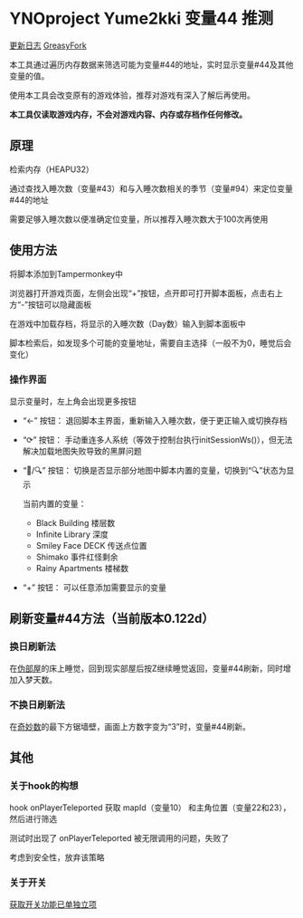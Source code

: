 # YNOproject Yume2kki 变量44 推测

[更新日志](https://github.com/Exsper/yno2kkivar44guess/blob/master/Changelog.md) [GreasyFork](https://greasyfork.org/zh-CN/scripts/485388-ynoproject-yume2kki-%E5%8F%98%E9%87%8F44-%E6%8E%A8%E6%B5%8B)

本工具通过遍历内存数据来筛选可能为变量#44的地址，实时显示变量#44及其他变量的值。

使用本工具会改变原有的游戏体验，推荐对游戏有深入了解后再使用。

**本工具仅读取游戏内存，不会对游戏内容、内存或存档作任何修改。**

## 原理

检索内存（HEAPU32）

通过查找入睡次数（变量#43）和与入睡次数相关的季节（变量#94）来定位变量#44的地址

需要足够入睡次数以便准确定位变量，所以推荐入睡次数大于100次再使用

## 使用方法

将脚本添加到Tampermonkey中

浏览器打开游戏页面，左侧会出现“+”按钮，点开即可打开脚本面板，点击右上方“-”按钮可以隐藏面板

在游戏中加载存档，将显示的入睡次数（Day数）输入到脚本面板中

脚本检索后，如发现多个可能的变量地址，需要自主选择（一般不为0，睡觉后会变化）

### 操作界面

显示变量时，左上角会出现更多按钮

- “←” 按钮： 退回脚本主界面，重新输入入睡次数，便于更正输入或切换存档
- “⟳” 按钮： 手动重连多人系统（等效于控制台执行initSessionWs()），但无法解决加载地图失败导致的黑屏问题
- “🌙/🔍” 按钮： 切换是否显示部分地图中脚本内置的变量，切换到“🔍”状态为显示

  当前内置的变量：
  - Black Building 楼层数
  - Infinite Library 深度
  - Smiley Face DECK 传送点位置
  - Shimako 事件红怪剩余
  - Rainy Apartments 楼梯数
- “+” 按钮： 可以任意添加需要显示的变量

## 刷新变量#44方法（当前版本0.122d）

### 换日刷新法

在[伪部屋](https://yume.wiki/2kki/Urotsuki%27s_Dream_Apartments)的床上睡觉，回到现实部屋后按Z继续睡觉返回，变量#44刷新，同时增加入梦天数。

### 不换日刷新法

在[奇妙数](https://yume.wiki/2kki/Numeral_Hallways)的最下方锯墙壁，画面上方数字变为“3”时，变量#44刷新。

## 其他

### 关于hook的构想

hook onPlayerTeleported 获取 mapId（变量10） 和主角位置（变量22和23），然后进行筛选

测试时出现了 onPlayerTeleported 被无限调用的问题，失败了

考虑到安全性，放弃该策略

### 关于开关

[获取开关功能已单独立项](https://github.com/Exsper/yno2kkiswitchcheck)
